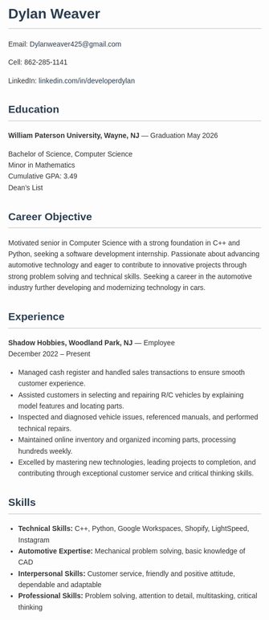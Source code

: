 <!DOCTYPE html>
<html lang="en">
<head>
  <meta charset="UTF-8">
  <title>Dylan Weaver - Resume</title>
  <style>
    body {
      font-family: Arial, sans-serif;
      margin: 40px;
      line-height: 1.6;
      color: #333;
    }
    h1, h2 {
      color: #2c3e50;
      border-bottom: 2px solid #ddd;
      padding-bottom: 5px;
    }
    .contact {
      margin-bottom: 20px;
    }
    .contact a {
      color: #2c3e50;
      text-decoration: none;
    }
    ul {
      margin: 0;
      padding-left: 20px;
    }
    .section {
      margin-bottom: 25px;
    }
  </style>
</head>
<body>

  <h1>Dylan Weaver</h1>

  <div class="contact">
    <p>Email: <a href="mailto:Dylanweaver425@gmail.com">Dylanweaver425@gmail.com</a></p>
    <p>Cell: 862-285-1141</p>
    <p>LinkedIn: <a href="https://www.linkedin.com/in/developerdylan/" target="_blank">
      linkedin.com/in/developerdylan</a></p>
  </div>

  <div class="section">
    <h2>Education</h2>
    <p><strong>William Paterson University, Wayne, NJ</strong> — Graduation May 2026</p>
    <p>Bachelor of Science, Computer Science<br>
       Minor in Mathematics<br>
       Cumulative GPA: 3.49<br>
       Dean’s List</p>
  </div>

  <div class="section">
    <h2>Career Objective</h2>
    <p>Motivated senior in Computer Science with a strong foundation in C++ and Python, seeking a 
       software development internship. Passionate about advancing automotive technology and eager 
       to contribute to innovative projects through strong problem solving and technical skills. 
       Seeking a career in the automotive industry further developing and modernizing technology in cars.</p>
  </div>

  <div class="section">
    <h2>Experience</h2>
    <p><strong>Shadow Hobbies, Woodland Park, NJ</strong> — Employee<br>
       December 2022 – Present</p>
    <ul>
      <li>Managed cash register and handled sales transactions to ensure smooth customer experience.</li>
      <li>Assisted customers in selecting and repairing R/C vehicles by explaining model features 
          and locating parts.</li>
      <li>Inspected and diagnosed vehicle issues, referenced manuals, and performed technical repairs.</li>
      <li>Maintained online inventory and organized incoming parts, processing hundreds weekly.</li>
      <li>Excelled by mastering new technologies, leading projects to completion, and contributing 
          through exceptional customer service and critical thinking skills.</li>
    </ul>
  </div>

  <div class="section">
    <h2>Skills</h2>
    <ul>
      <li><strong>Technical Skills:</strong> C++, Python, Google Workspaces, Shopify, LightSpeed, Instagram</li>
      <li><strong>Automotive Expertise:</strong> Mechanical problem solving, basic knowledge of CAD</li>
      <li><strong>Interpersonal Skills:</strong> Customer service, friendly and positive attitude, dependable and adaptable</li>
      <li><strong>Professional Skills:</strong> Problem solving, attention to detail, multitasking, critical thinking</li>
    </ul>
  </div>

</body>
</html>
